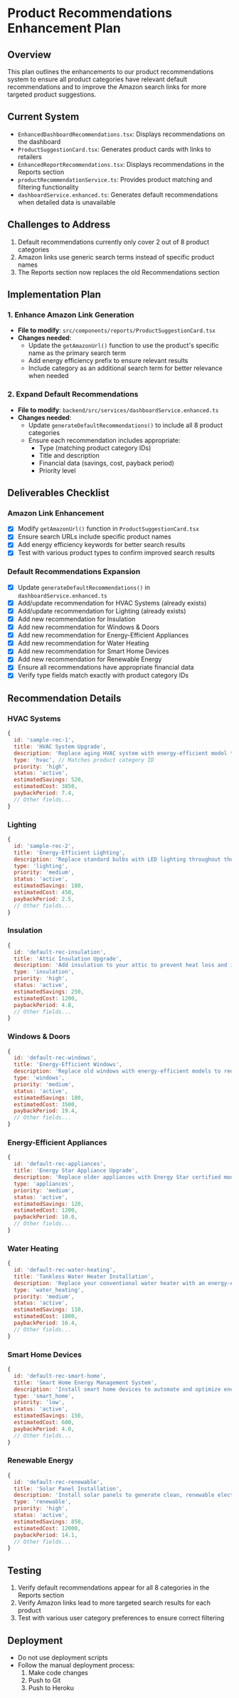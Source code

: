 # Product Recommendations Enhancement Plan

## Overview

This plan outlines the enhancements to our product recommendations system to ensure all product categories have relevant default recommendations and to improve the Amazon search links for more targeted product suggestions.

## Current System

- `EnhancedDashboardRecommendations.tsx`: Displays recommendations on the dashboard
- `ProductSuggestionCard.tsx`: Generates product cards with links to retailers
- `EnhancedReportRecommendations.tsx`: Displays recommendations in the Reports section
- `productRecommendationService.ts`: Provides product matching and filtering functionality
- `dashboardService.enhanced.ts`: Generates default recommendations when detailed data is unavailable

## Challenges to Address

1. Default recommendations currently only cover 2 out of 8 product categories
2. Amazon links use generic search terms instead of specific product names
3. The Reports section now replaces the old Recommendations section

## Implementation Plan

### 1. Enhance Amazon Link Generation

- **File to modify**: `src/components/reports/ProductSuggestionCard.tsx`
- **Changes needed**:
  - Update the `getAmazonUrl()` function to use the product's specific name as the primary search term
  - Add energy efficiency prefix to ensure relevant results
  - Include category as an additional search term for better relevance when needed

### 2. Expand Default Recommendations

- **File to modify**: `backend/src/services/dashboardService.enhanced.ts`
- **Changes needed**:
  - Update `generateDefaultRecommendations()` to include all 8 product categories
  - Ensure each recommendation includes appropriate:
    - Type (matching product category IDs)
    - Title and description
    - Financial data (savings, cost, payback period)
    - Priority level

## Deliverables Checklist

### Amazon Link Enhancement

- [x] Modify `getAmazonUrl()` function in `ProductSuggestionCard.tsx`
- [x] Ensure search URLs include specific product names
- [x] Add energy efficiency keywords for better search results
- [x] Test with various product types to confirm improved search results

### Default Recommendations Expansion

- [x] Update `generateDefaultRecommendations()` in `dashboardService.enhanced.ts`
- [x] Add/update recommendation for HVAC Systems (already exists)
- [x] Add/update recommendation for Lighting (already exists)
- [x] Add new recommendation for Insulation
- [x] Add new recommendation for Windows & Doors
- [x] Add new recommendation for Energy-Efficient Appliances
- [x] Add new recommendation for Water Heating
- [x] Add new recommendation for Smart Home Devices
- [x] Add new recommendation for Renewable Energy
- [x] Ensure all recommendations have appropriate financial data
- [x] Verify type fields match exactly with product category IDs

## Recommendation Details

### HVAC Systems
```javascript
{
  id: 'sample-rec-1',
  title: 'HVAC System Upgrade',
  description: 'Replace aging HVAC system with energy-efficient model to reduce energy consumption.',
  type: 'hvac', // Matches product category ID
  priority: 'high',
  status: 'active',
  estimatedSavings: 520,
  estimatedCost: 3850,
  paybackPeriod: 7.4,
  // Other fields...
}
```

### Lighting
```javascript
{
  id: 'sample-rec-2',
  title: 'Energy-Efficient Lighting',
  description: 'Replace standard bulbs with LED lighting throughout the property.',
  type: 'lighting',
  priority: 'medium',
  status: 'active',
  estimatedSavings: 180,
  estimatedCost: 450,
  paybackPeriod: 2.5,
  // Other fields...
}
```

### Insulation
```javascript
{
  id: 'default-rec-insulation',
  title: 'Attic Insulation Upgrade',
  description: 'Add insulation to your attic to prevent heat loss and improve energy efficiency.',
  type: 'insulation',
  priority: 'high',
  status: 'active',
  estimatedSavings: 250,
  estimatedCost: 1200,
  paybackPeriod: 4.8,
  // Other fields...
}
```

### Windows & Doors
```javascript
{
  id: 'default-rec-windows',
  title: 'Energy-Efficient Windows',
  description: 'Replace old windows with energy-efficient models to reduce drafts and heat transfer.',
  type: 'windows',
  priority: 'medium',
  status: 'active',
  estimatedSavings: 180,
  estimatedCost: 3500,
  paybackPeriod: 19.4,
  // Other fields...
}
```

### Energy-Efficient Appliances
```javascript
{
  id: 'default-rec-appliances',
  title: 'Energy Star Appliance Upgrade',
  description: 'Replace older appliances with Energy Star certified models to reduce electricity consumption.',
  type: 'appliances',
  priority: 'medium',
  status: 'active',
  estimatedSavings: 120,
  estimatedCost: 1200,
  paybackPeriod: 10.0,
  // Other fields...
}
```

### Water Heating
```javascript
{
  id: 'default-rec-water-heating',
  title: 'Tankless Water Heater Installation',
  description: 'Replace your conventional water heater with an energy-efficient tankless model.',
  type: 'water_heating',
  priority: 'medium',
  status: 'active',
  estimatedSavings: 110,
  estimatedCost: 1800,
  paybackPeriod: 16.4,
  // Other fields...
}
```

### Smart Home Devices
```javascript
{
  id: 'default-rec-smart-home',
  title: 'Smart Home Energy Management System',
  description: 'Install smart home devices to automate and optimize energy usage throughout your home.',
  type: 'smart_home',
  priority: 'low',
  status: 'active',
  estimatedSavings: 150,
  estimatedCost: 600,
  paybackPeriod: 4.0,
  // Other fields...
}
```

### Renewable Energy
```javascript
{
  id: 'default-rec-renewable',
  title: 'Solar Panel Installation',
  description: 'Install solar panels to generate clean, renewable electricity and reduce utility bills.',
  type: 'renewable',
  priority: 'high',
  status: 'active',
  estimatedSavings: 850,
  estimatedCost: 12000,
  paybackPeriod: 14.1,
  // Other fields...
}
```

## Testing

1. Verify default recommendations appear for all 8 categories in the Reports section
2. Verify Amazon links lead to more targeted search results for each product
3. Test with various user category preferences to ensure correct filtering

## Deployment

- Do not use deployment scripts
- Follow the manual deployment process:
  1. Make code changes
  2. Push to Git
  3. Push to Heroku
